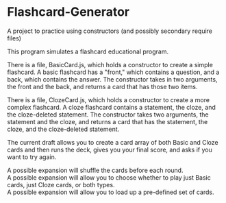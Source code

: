 # Flashcard-Generator
A project to practice using constructors (and possibly secondary require files)

This program simulates a flashcard educational program.

There is a file, BasicCard.js, which holds a constructor to create a simple flashcard.  A basic flashcard has a "front," which contains a question, and a back, which contains the answer.  The constructor takes in two arguments, the front and the back, and returns a card that has those two items.

There is a file, ClozeCard.js, which holds a constructor to create a more complex flashcard.  A cloze flashcard contains a statement, the cloze, and the cloze-deleted statement.  The constructor takes two arguments, the statement and the cloze, and returns a card that has the statement, the cloze, and the cloze-deleted statement.

The current draft allows you to create a card array of both Basic and Cloze cards and then runs the deck, gives you your final score, and asks if you want to try again.

A possible expansion will shuffle the cards before each round.  
A possible expansion will allow you to choose whether to play just Basic cards, just Cloze cards, or both types.  
A possible expansion will allow you to load up a pre-defined set of cards.